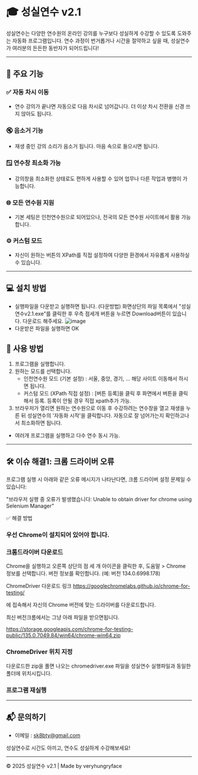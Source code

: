 # 🎓 성실연수 v2.1

성실연수는 다양한 연수원의 온라인 강의를 누구보다 성실하게 수강할 수 있도록 도와주는 자동화 프로그램입니다. 연수 과정이 번거롭거나 시간을 절약하고 싶을 때, 성실연수가 여러분의 든든한 동반자가 되어드립니다!

---

## 🚀 주요 기능

### ✅ 자동 차시 이동
- 연수 강의가 끝나면 자동으로 다음 차시로 넘어갑니다. 더 이상 차시 전환을 신경 쓰지 않아도 됩니다.

### 🔇 음소거 기능
- 재생 중인 강의 소리가 음소거 됩니다. 마음 속으로 들으시면 됩니다.

### 🪟 연수창 최소화 가능
- 강의창을 최소화한 상태로도 편하게 사용할 수 있어 업무나 다른 작업과 병행이 가능합니다.

### 🌐 모든 연수원 지원
- 기본 세팅은 인천연수원으로 되어있으나, 전국의 모든 연수원 사이트에서 활용 가능합니다.

### ⚙️ 커스텀 모드
- 자신이 원하는 버튼의 XPath를 직접 설정하여 다양한 환경에서 자유롭게 사용하실 수 있습니다.
  
---

## 💻 설치 방법
- 실행파일을 다운받고 실행하면 됩니다.
(다운방법) 화면상단의 파일 목록에서 "성실연수v2.1.exe"를 클릭한 후 우측 점세개 버튼을 누르면 Download버튼이 있습니다. 다운로드 해주세요.
![image](https://github.com/user-attachments/assets/2dc4bae5-8a70-4d2b-b7f3-5780e98377fe)
- 다운받은 파일을 실행하면 OK

## 🎯 사용 방법

1. 프로그램을 실행합니다.
2. 원하는 모드를 선택합니다.
   - 인천연수원 모드 (기본 설정) : 서울, 중앙, 경기, ... 해당 사이트 이동해서 하시면 됩니다.
   - 커스텀 모드 (XPath 직접 설정) : [버튼 등록]을 클릭 후 화면에서 버튼을 클릭해서 등록. 등록이 안될 경우 직접 xpath추가 가능.
3. 브라우저가 열리면 원하는 연수원으로 이동 후 수강하려는 연수창을 열고
   재생을 누른 뒤 성실연수의 '자동화 시작'을 클릭합니다. 자동으로 잘 넘어가는지 확인하고나서 최소화하면 됩니다.

* 여러개 프로그램을 실행하고 다수 연수 동시 가능.

---

## 🛠 이슈 해결1: 크롬 드라이버 오류
프로그램 실행 시 아래와 같은 오류 메시지가 나타난다면, 크롬 드라이버 설정 문제일 수 있습니다:​

"브라우저 실행 중 오류가 발생했습니다: Unable to obtain driver for chrome using Selenium Manager"​

✅ 해결 방법

### 우선 Chrome이 설치되어 있어야 합니다.​

### 크롬드라이버 다운로드
Chrome을 실행하고 오른쪽 상단의 점 세 개 아이콘을 클릭한 후, 도움말 > Chrome 정보를 선택합니다.​
버전 정보를 확인합니다. (예: 버전 134.0.6998.178)

ChromeDriver 다운로드 링크 https://googlechromelabs.github.io/chrome-for-testing/

에 접속해서 자신의 Chrome 버전에 맞는 드라이버를 다운로드합니다.​

최신 버전크롬에서는 그냥 아래 파일을 받으면됩니다.

https://storage.googleapis.com/chrome-for-testing-public/135.0.7049.84/win64/chrome-win64.zip


### ChromeDriver 위치 지정
다운로드한 zip을 풀면 나오는 chromedriver.exe 파일을 성실연수 실행파일과 동일한 폴더에 위치시킵니다.​

### 프로그램 재실행

---

## 📬 문의하기

- 이메일 : [sk8bty@gmail.com](mailto:sk8bty@gmail.com)

성실연수로 시간도 아끼고, 연수도 성실하게 수강해보세요!

---

© 2025 성실연수 v2.1 | Made by veryhungryface

